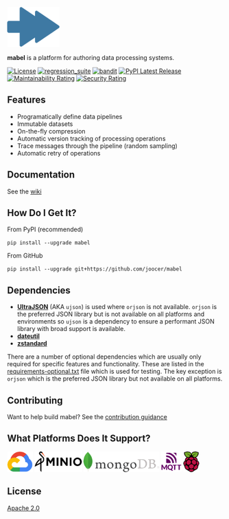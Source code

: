 <img align="centre" alt="overlapping arrows" height="92" src="icons/mabel.svg" />

**mabel** is a platform for authoring data processing systems.

[![License](https://img.shields.io/badge/License-Apache%202.0-blue.svg)](https://github.com/joocer/mabel/blob/master/LICENSE)
[![regression_suite](https://github.com/joocer/mabel/actions/workflows/regression_suite.yaml/badge.svg)](https://github.com/joocer/mabel/actions/workflows/regression_suite.yaml)
[![bandit](https://github.com/joocer/mabel/actions/workflows/bandit.yaml/badge.svg)](https://github.com/joocer/mabel/actions/workflows/bandit.yaml)
[![PyPI Latest Release](https://img.shields.io/pypi/v/mabel.svg)](https://pypi.org/project/mabel/)
[![Maintainability Rating](https://sonarcloud.io/api/project_badges/measure?project=joocer_mabel&metric=sqale_rating)](https://sonarcloud.io/dashboard?id=joocer_mabel)
[![Security Rating](https://sonarcloud.io/api/project_badges/measure?project=joocer_mabel&metric=security_rating)](https://sonarcloud.io/dashboard?id=joocer_mabel)

## Features

-  Programatically define data pipelines
-  Immutable datasets
-  On-the-fly compression
-  Automatic version tracking of processing operations
-  Trace messages through the pipeline (random sampling)
-  Automatic retry of operations

## Documentation

See the [wiki](https://github.com/joocer/mabel/wiki)

## How Do I Get It?

From PyPI (recommended)
~~~
pip install --upgrade mabel
~~~
From GitHub
~~~
pip install --upgrade git+https://github.com/joocer/mabel
~~~

## Dependencies

-  **[UltraJSON](https://github.com/ultrajson/ultrajson)** (AKA `ujson`) is used where `orjson` is not available. `orjson` is the preferred JSON library but is not available on all platforms and environments so `ujson` is a dependency to ensure a performant JSON library with broad support is available.  
-  **[dateutil](https://dateutil.readthedocs.io/en/stable/)**
-  **[zstandard](https://github.com/indygreg/python-zstandard)**

There are a number of optional dependencies which are usually only required for specific features and functionality. These are listed in the [requirements-optional.txt](requirements-optional.txt) file which is used for testing. The key exception is `orjson` which is the preferred JSON library but not available on all platforms.

## Contributing

Want to help build mabel? See the [contribution guidance](CONTRIBUTING.md)

## What Platforms Does It Support?

<img align="centre" alt="Google Cloud" height="48" src="icons/google-cloud-logo.png" />
<img align="centre" alt="MinIo" height="48" src="icons/minio-logo.png" />
<img align="centre" alt="MongoDB" height="48" src="icons/mongodb-logo.png" />
<img align="centre" alt="MQTT" height="48" src="icons/mqtt-logo.png" />
<img align="centre" alt="Raspberry Pi" height="48" src="icons/raspberry-pi-logo.png" />

## License
[Apache 2.0](LICENSE)